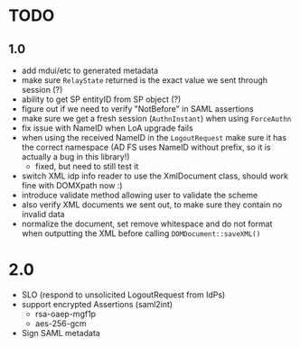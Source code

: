 # TODO
 
## 1.0

- add mdui/etc to generated metadata
- make sure `RelayState` returned is the exact value we sent through session 
  (?)
- ability to get SP entityID from SP object (?)
- figure out if we need to verify "NotBefore" in SAML assertions
- make sure we get a fresh session (`AuthnInstant`) when using `ForceAuthn`
- fix issue with NameID when LoA upgrade fails
- when using the received NameID in the `LogoutRequest` make sure it has the
  correct namespace (AD FS uses NameID without prefix, so it is actually a 
  bug in this library!)
  - fixed, but need to still test it
- switch XML idp info reader to use the XmlDocument class, should work fine
  with DOMXpath now :)
- introduce validate method allowing user to validate the scheme
- also verify XML documents we sent out, to make sure they contain no invalid
  data
- normalize the document, set remove whitespace and do not format when 
  outputting the XML before calling `DOMDocument::saveXML()`

# 2.0

- SLO (respond to unsolicited LogoutRequest from IdPs)
- support encrypted Assertions (saml2int)
  - rsa-oaep-mgf1p
  - aes-256-gcm
- Sign SAML metadata
